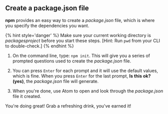 ## Create a package.json file

**npm** provides an easy way to create a _package.json_ file, which is where you specify the dependencies you want.

{% hint style='danger' %}
Make sure your current working directory is _packagesproject_ before you start these steps. [Hint: Run `pwd` from your CLI to double-check.]
{% endhint %}

1.  On the command line, type: `npm init`<i class="fa fa-share fa-rotate-180"></i>. This will give you a series of prompted questions used to create the _package.json_ file.

1.  You can press `Enter` for each prompt and it will use the default values, which is fine. When you press `Enter` for the last prompt, **Is this ok? (yes)**, the _package.json_ file will generate.

1. When you're done, use Atom to open and look through the _package.json_ file it created.

You're doing great! Grab a refreshing drink, you've earned it!
